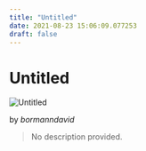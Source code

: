 ```yaml
---
title: "Untitled"
date: 2021-08-23 15:06:09.077253
draft: false
---
```


# Untitled

![Untitled](../images/8dee3c76-044d-11ec-a753-1e00f30e0089.png)

by *bormanndavid*



> No description provided.